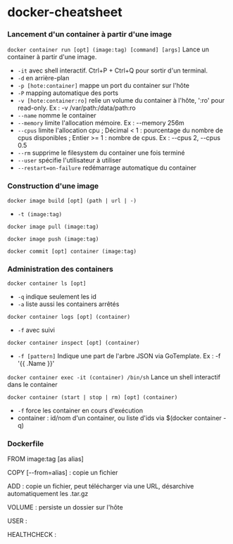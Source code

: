 # docker-cheatsheet

### Lancement d'un container à partir d'une image

`docker container run [opt] (image:tag) [command] [args]` Lance un container à partir d'une image.

* `-it` avec shell interactif. Ctrl+P + Ctrl+Q pour sortir d'un terminal.
* `-d` en arrière-plan
* `-p [hote:container]` mappe un port du container sur l'hôte
* `-P` mapping automatique des ports
* `-v [hote:container:ro]` relie un volume du container à l'hôte, ':ro' pour read-only. Ex : -v /var/path:/data/path:ro
* `--name` nomme le container
* `--memory` limite l'allocation mémoire. Ex : --memory 256m
* `--cpus` limite l'allocation cpu ; Décimal < 1 : pourcentage du nombre de cpus disponibles ; Entier >= 1 : nombre de cpus. Ex : --cpus 2, --cpus 0.5
* `--rm` supprime le filesystem du container une fois terminé
* `--user` spécifie l'utilisateur à utiliser
* `--restart=on-failure` redémarrage automatique du container

### Construction d'une image

`docker image build [opt] (path | url | -)`

* `-t (image:tag)`

`docker image pull (image:tag)`

`docker image push (image:tag)`

`docker commit [opt] container (image:tag)`

### Administration des containers

`docker container ls [opt]`

* `-q` indique seulement les id
* `-a` liste aussi les containers arrêtés

`docker container logs [opt] (container)`

* `-f` avec suivi

`docker container inspect [opt] (container)`

* `-f [pattern]` Indique une part de l'arbre JSON via GoTemplate. Ex : -f '{{ .Name }}'

`docker container exec -it (container) /bin/sh` Lance un shell interactif dans le container

`docker container (start | stop | rm) [opt] (container)`

* `-f` force les container en cours d'exécution
* container : id/nom d'un container, ou liste d'ids via $(docker container -q)

### Dockerfile

FROM image:tag [as alias]

COPY [--from=alias] : copie un fichier

ADD : copie un fichier, peut télécharger via une URL, désarchive automatiquement les .tar.gz

VOLUME : persiste un dossier sur l'hôte

USER :

HEALTHCHECK :
